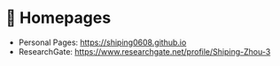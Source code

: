 # 📎 Homepages
- Personal Pages: https://shiping0608.github.io
- ResearchGate: https://www.researchgate.net/profile/Shiping-Zhou-3
